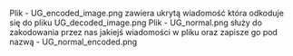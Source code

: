 Plik - UG_encoded_image.png zawiera ukrytą wiadomość która odkoduje się do pliku UG_decoded_image.png
Plik - UG_normal.png służy do zakodowania przez nas jakiejś wiadomości w pliku oraz zapisze go pod nazwą - UG_normal_encoded.png

